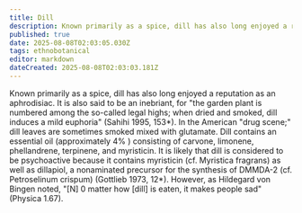 ```yaml
---
title: Dill
description: Known primarily as a spice, dill has also long enjoyed a reputation as an aphrodisiac. It is also said to be an inebriant, for "the garden plant is numbered...
published: true
date: 2025-08-08T02:03:05.030Z
tags: ethnobotanical
editor: markdown
dateCreated: 2025-08-08T02:03:03.181Z
---
```


Known primarily as a spice, dill has also long enjoyed a reputation as an aphrodisiac. It is also said to be an inebriant, for "the garden plant is numbered among the so-called legal highs; when dried and smoked, dill induces a mild euphoria" (Sahihi 1995, 153*). In the American "drug scene;" dill leaves are sometimes smoked mixed with glutamate. Dill contains an essential oil (approximately 4% ) consisting of carvone, limonene, phellandrene, terpinene, and myristicin. It is likely that dill is considered to be psychoactive because it contains myristicin (cf. Myristica fragrans) as well as dillapiol, a nonaminated precursor for the synthesis of DMMDA-2 (cf. Petroselinum crispum) (Gottlieb 1973, 12*). However, as Hildegard von Bingen noted, "[N] 0 matter how [dill] is eaten, it makes people sad" (Physica 1.67).